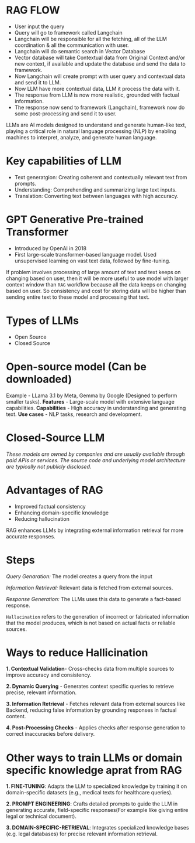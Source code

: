 # RAG FLOW
 - User input the query
 - Query will go to framework called Langchain
 - Langchain will be responsible for all the fetching, all of the LLM coordination & all the communication with user.
 - Langchain will do semantic search in Vector Database
 - Vector database will take Contextual data from Original Context and/or new context, if available and update the database and send the data to framework.
 - Now Langchain will create prompt with user query and contextual data and send it to LLM.
 - Now LLM have more contextual data, LLM it process the data with it. 
 - The response from LLM is now more realistic, grounded with factual information.
 - The response now send to framework (Langchain), framework now do some post-processing and send it to user.

LLMs are AI models designed to understand and generate human-like text, playing a critical role in natural language processing (NLP) by enabling machines to interpret, analyze, and generate human language.

# Key capabilities of LLM
 - Text generatgion: Creating coherent and contextually relevant text from prompts.
 - Understanding: Comprehending and summarizing large text inputs.
 - Translation: Converting text between languages with high accuracy.

# GPT Generative Pre-trained Transformer
 - Introduced by OpenAI in 2018
 - First large-scale transformer-based language model. Used unsupervised learning on vast text data, followed by fine-tuning.

If problem involves processing of large amount of text and text keeps on changing based on user, then it will be more useful to use model with larger context window than <code>RAG</code> workflow because all the data keeps on changing based on user. So consistency and cost for storing data will be higher than sending entire text to these model and processing that text.

# Types of LLMs
 - Open Source
 - Closed Source

# Open-source model (Can be downloaded)
  Example - LLama 3.1 by Meta, Gemma by Google (Designed to perform smaller tasks). 
  **Features** - Large-scale model with extensive language capabilities.
  **Capabilities** - High accuracy in understanding and generating text.
  **Use cases** - NLP tasks, research and development.

# Closed-Source LLM
*These models are owned by companies and are usually available through paid APIs or services. The source code and underlying model architecture are typically not publicly disclosed.*

# Advantages of RAG
- Improved factual consistency
- Enhancing domain-specific knowledge
- Reducing hallucination

RAG enhances LLMs by integrating external information retrieval for more accurate responses.

# Steps
  *Query Genaration:*  The model creates a query from the input

  *Information Retrieval:* Relevant data is fetched from external sources.

  *Response Generation:* The LLMs uses this data to generate a fact-based response.

`Hallucination` refers to the generation of incorrect or fabricated information that the model produces, which is not based  on actual facts or reliable sources.

# Ways to reduce Hallicination
  **1. Contextual Validation**- Cross-checks data from multiple sources to improve accuracy and consistency.

  **2. Dynamic Querying** - Generates context specific queries to retrieve precise, relevant information.

  **3. Information Retrieval** - Fetches relevant data from external sources like Backend, reducing false information by grounding responses in factual content.

  **4. Post-Processing Checks** - Applies checks after response generation to correct inaccuracies before delivery.

# Other ways to train LLMs or domain specific knowledge aprat from RAG
  **1. FINE-TUNING**: Adapts the LLM to specialized knowledge by training it on domain-specific datasets (e.g., medical texts for healthcare queries).

  **2. PROMPT ENGINEERING**: Crafts detailed prompts to guide the LLM in generating accurate, field-specific responses(For example like giving entire legal or technical document).

  **3. DOMAIN-SPECIFIC-RETRIEVAL**: Integrates specialized knowledge bases (e.g. legal databases) for precise relevant information retrieval.
